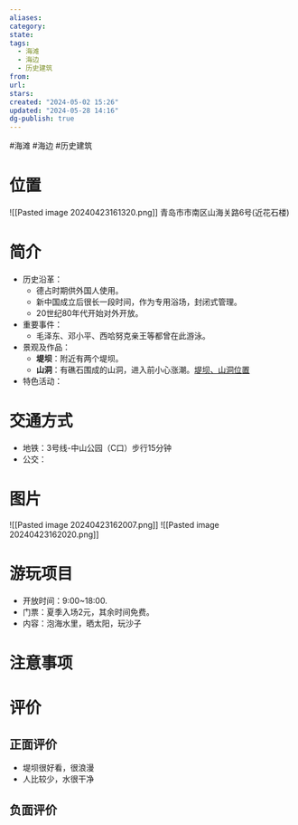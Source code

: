 ```yaml
---
aliases: 
category: 
state: 
tags:
  - 海滩
  - 海边
  - 历史建筑
from: 
url: 
stars: 
created: "2024-05-02 15:26"
updated: "2024-05-28 14:16"
dg-publish: true
---
```

#海滩 #海边 #历史建筑 
# 位置
![[Pasted image 20240423161320.png]]
青岛市市南区山海关路6号(近花石楼)
# 简介
- 历史沿革：
	- 德占时期供外国人使用。
	- 新中国成立后很长一段时间，作为专用浴场，封闭式管理。
	- 20世纪80年代开始对外开放。
- 重要事件：
	- 毛泽东、邓小平、西哈努克亲王等都曾在此游泳。
- 景观及作品：
	- **堤坝**：附近有两个堤坝。
	- **山洞**：有礁石围成的山洞，进入前小心涨潮。[堤坝、山洞位置](http://xhslink.com/4yayhH)
- 特色活动：
# 交通方式
- 地铁：3号线-中山公园（C口）步行15分钟
- 公交：
# 图片
![[Pasted image 20240423162007.png]]
![[Pasted image 20240423162020.png]]
# 游玩项目
- 开放时间：9:00~18:00.
- 门票：夏季入场2元，其余时间免费。
- 内容：泡海水里，晒太阳，玩沙子
# 注意事项
# 评价
## 正面评价
- 堤坝很好看，很浪漫
- 人比较少，水很干净
## 负面评价